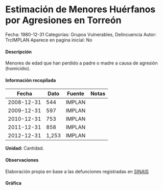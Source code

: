 Estimación de Menores Huérfanos por Agresiones en Torreón
=====

Fecha: 1980-12-31
Categorías: Grupos Vulnerables, Delincuencia
Autor: TrcIMPLAN
Aparece en pagina inicial: No

#### Descripción

Menores de edad que han perdido a padre o madre a causa de agresión (homicidio).

#### Información recopilada

<table class="table table-hover table-bordered matriz">
<thead>
<tr>
<th>Fecha</th>
<th>Dato</th>
<th>Fuente</th>
<th>Notas</th>
</tr>
</thead>
<tbody>
<tr>
<td>2008-12-31</td>
<td class="derecha">544</td>
<td>IMPLAN</td>
<td></td>
</tr>
<tr>
<td>2009-12-31</td>
<td class="derecha">597</td>
<td>IMPLAN</td>
<td></td>
</tr>
<tr>
<td>2010-12-31</td>
<td class="derecha">753</td>
<td>IMPLAN</td>
<td></td>
</tr>
<tr>
<td>2011-12-31</td>
<td class="derecha">858</td>
<td>IMPLAN</td>
<td></td>
</tr>
<tr>
<td>2012-12-31</td>
<td class="derecha">1,253</td>
<td>IMPLAN</td>
<td></td>
</tr>
</tbody>
</table>

<b>Unidad:</b> Cantidad.

#### Observaciones

Elaboración propia en base a las defunciones registradas en [SINAIS](http://www.sinais.salud.gob.mx)

#### Gráfica

<div id="Morriszxypvloh" class="grafica"></div>
<script>
new Morris.Line({
element: 'Morriszxypvloh',
data: [{ fecha: '2008-12-31', dato: 544 },{ fecha: '2009-12-31', dato: 597 },{ fecha: '2010-12-31', dato: 753 },{ fecha: '2011-12-31', dato: 858 },{ fecha: '2012-12-31', dato: 1253 }],
xkey: 'fecha',
ykeys: ['dato'],
labels: ['Dato'],
lineColors: ['#FF5B02'],
xLabelFormat: function(d) { return d.getDate()+'/'+(d.getMonth()+1)+'/'+d.getFullYear(); },
dateFormat: function(ts) { var d = new Date(ts); return d.getDate() + '/' + (d.getMonth() + 1) + '/' + d.getFullYear(); }
});
</script>


